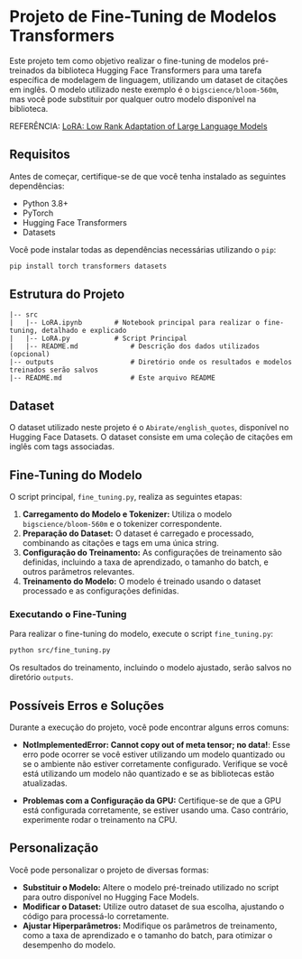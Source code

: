 # Projeto de Fine-Tuning de Modelos Transformers

Este projeto tem como objetivo realizar o fine-tuning de modelos pré-treinados da biblioteca Hugging Face Transformers para uma tarefa específica de modelagem de linguagem, utilizando um dataset de citações em inglês. O modelo utilizado neste exemplo é o `bigscience/bloom-560m`, mas você pode substituir por qualquer outro modelo disponível na biblioteca.

REFERÊNCIA: [LoRA: Low Rank Adaptation of Large Language Models](https://medium.com/@tayyibgondal2003/loralow-rank-adaptation-of-large-language-models-33f9d9d48984)

## Requisitos

Antes de começar, certifique-se de que você tenha instalado as seguintes dependências:

- Python 3.8+
- PyTorch
- Hugging Face Transformers
- Datasets

Você pode instalar todas as dependências necessárias utilizando o `pip`:

```bash
pip install torch transformers datasets
```

## Estrutura do Projeto

```
|-- src
|   |-- LoRA.ipynb        # Notebook principal para realizar o fine-tuning, detalhado e explicado
|   |-- LoRA.py           # Script Principal
|   |-- README.md             # Descrição dos dados utilizados (opcional)
|-- outputs                   # Diretório onde os resultados e modelos treinados serão salvos
|-- README.md                 # Este arquivo README
```

## Dataset

O dataset utilizado neste projeto é o `Abirate/english_quotes`, disponível no Hugging Face Datasets. O dataset consiste em uma coleção de citações em inglês com tags associadas.

## Fine-Tuning do Modelo

O script principal, `fine_tuning.py`, realiza as seguintes etapas:

1. **Carregamento do Modelo e Tokenizer:** Utiliza o modelo `bigscience/bloom-560m` e o tokenizer correspondente.
2. **Preparação do Dataset:** O dataset é carregado e processado, combinando as citações e tags em uma única string.
3. **Configuração do Treinamento:** As configurações de treinamento são definidas, incluindo a taxa de aprendizado, o tamanho do batch, e outros parâmetros relevantes.
4. **Treinamento do Modelo:** O modelo é treinado usando o dataset processado e as configurações definidas.

### Executando o Fine-Tuning

Para realizar o fine-tuning do modelo, execute o script `fine_tuning.py`:

```bash
python src/fine_tuning.py
```

Os resultados do treinamento, incluindo o modelo ajustado, serão salvos no diretório `outputs`.

## Possíveis Erros e Soluções

Durante a execução do projeto, você pode encontrar alguns erros comuns:

- **NotImplementedError: Cannot copy out of meta tensor; no data!**: Esse erro pode ocorrer se você estiver utilizando um modelo quantizado ou se o ambiente não estiver corretamente configurado. Verifique se você está utilizando um modelo não quantizado e se as bibliotecas estão atualizadas.

- **Problemas com a Configuração da GPU:** Certifique-se de que a GPU está configurada corretamente, se estiver usando uma. Caso contrário, experimente rodar o treinamento na CPU.

## Personalização

Você pode personalizar o projeto de diversas formas:

- **Substituir o Modelo:** Altere o modelo pré-treinado utilizado no script para outro disponível no Hugging Face Models.
- **Modificar o Dataset:** Utilize outro dataset de sua escolha, ajustando o código para processá-lo corretamente.
- **Ajustar Hiperparâmetros:** Modifique os parâmetros de treinamento, como a taxa de aprendizado e o tamanho do batch, para otimizar o desempenho do modelo.